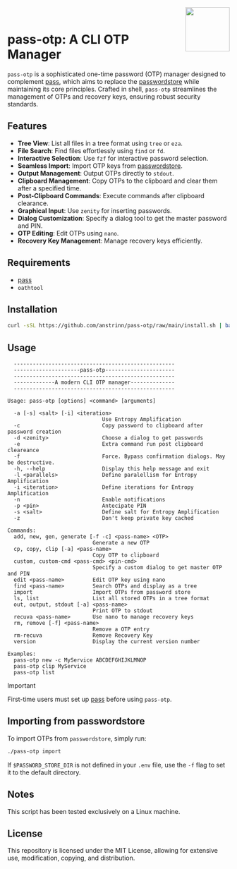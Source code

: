 <img src="https://git.disroot.org/anstrinn/images/raw/branch/main/pass.png" align="right" height="100"/>
<br>

# pass-otp: A CLI OTP Manager

`pass-otp` is a sophisticated one-time password (OTP) manager designed to complement [pass](https://github.com/anstrinn/pass), which aims to replace the [passwordstore](https://www.passwordstore.org/) while maintaining its core principles. Crafted in shell, `pass-otp` streamlines the management of OTPs and recovery keys, ensuring robust security standards.

## Features

- **Tree View**: List all files in a tree format using `tree` or `eza`.
- **File Search**: Find files effortlessly using `find` or `fd`.
- **Interactive Selection**: Use `fzf` for interactive password selection.
- **Seamless Import**: Import OTP keys from [passwordstore](https://www.passwordstore.org/).
- **Output Management**: Output OTPs directly to `stdout`.
- **Clipboard Management**: Copy OTPs to the clipboard and clear them after a specified time.
- **Post-Clipboard Commands**: Execute commands after clipboard clearance.
- **Graphical Input**: Use `zenity` for inserting passwords.
- **Dialog Customization**: Specify a dialog tool to get the master password and PIN.
- **OTP Editing**: Edit OTPs using `nano`.
- **Recovery Key Management**: Manage recovery keys efficiently.

## Requirements

- [pass](https://github.com/anstrinn/pass)
- `oathtool`

## Installation

```bash
curl -sSL https://github.com/anstrinn/pass-otp/raw/main/install.sh | bash
```

## Usage

```
  ---------------------------------------------------
  ---------------------pass-otp----------------------
  ---------------------------------------------------
  -------------A modern CLI OTP manager--------------
  ---------------------------------------------------

Usage: pass-otp [options] <command> [arguments]

  -a [-s] <salt> [-i] <iteration>
                              Use Entropy Amplification
  -c                          Copy password to clipboard after password creation
  -d <zenity>                 Choose a dialog to get passwords
  -e                          Extra command run post clipboard cleareance
  -f                          Force. Bypass confirmation dialogs. May be destructive.
  -h, --help                  Display this help message and exit
  -l <parallels>              Define paralellism for Entropy Amplification
  -i <iteration>              Define iterations for Entropy Amplification
  -n                          Enable notifications
  -p <pin>                    Antecipate PIN
  -s <salt>                   Define salt for Entropy Amplification
  -z                          Don't keep private key cached

Commands:
  add, new, gen, generate [-f -c] <pass-name> <OTP>
                           Generate a new OTP
  cp, copy, clip [-a] <pass-name>
                           Copy OTP to clipboard
  custom, custom-cmd <pass-cmd> <pin-cmd>
                           Specify a custom dialog to get master OTP and PIN
  edit <pass-name>         Edit OTP key using nano
  find <pass-name>         Search OTPs and display as a tree
  import                   Import OTPs from password store
  ls, list                 List all stored OTPs in a tree format
  out, output, stdout [-a] <pass-name>
                           Print OTP to stdout
  recuva <pass-name>       Use nano to manage recovery keys
  rm, remove [-f] <pass-name>
                           Remove a OTP entry
  rm-recuva                Remove Recovery Key
  version                  Display the current version number

Examples:
  pass-otp new -c MyService ABCDEFGHIJKLMNOP
  pass-otp clip MyService
  pass-otp list
```

> [!IMPORTANT]
> First-time users must set up [pass](https://github.com/anstrinn/pass) before using `pass-otp`.

## Importing from passwordstore

To import OTPs from `passwordstore`, simply run:

```bash
./pass-otp import
```

If `$PASSWORD_STORE_DIR` is not defined in your `.env` file, use the `-f` flag to set it to the default directory.

## Notes

This script has been tested exclusively on a Linux machine.

## License

This repository is licensed under the MIT License, allowing for extensive use, modification, copying, and distribution.
